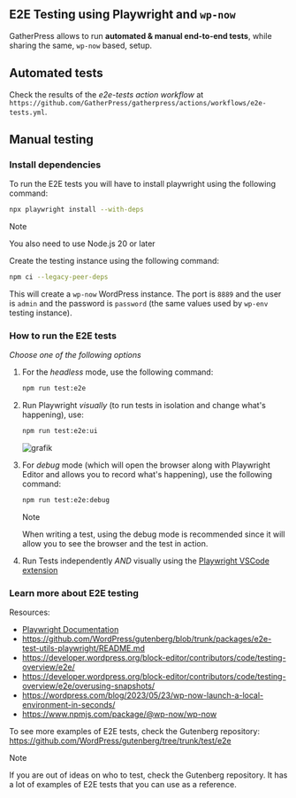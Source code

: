 ## E2E Testing using Playwright and `wp-now`

GatherPress allows to run **automated & manual end-to-end tests**, while sharing the same, `wp-now` based, setup.

## Automated tests

Check the results of the _e2e-tests action workflow_ at  `https://github.com/GatherPress/gatherpress/actions/workflows/e2e-tests.yml`.

## Manual testing

### Install dependencies

To run the E2E tests you will have to install playwright using the following command:

```bash
npx playwright install --with-deps
```

> [!NOTE]
> You also need to use Node.js 20 or later

Create the testing instance using the following command:

```bash
npm ci --legacy-peer-deps
```

This will create a `wp-now` WordPress instance. The port is `8889` and the user is `admin` and the password is `password` (the same values used by `wp-env` testing instance).

### How to run the E2E tests

_Choose one of the following options_

1. For the _headless_ mode, use the following command:

   ```bash
   npm run test:e2e
   ```

2. Run Playwright _visually_ (to run tests in isolation and change what's happening), use:

   ```bash
   npm run test:e2e:ui
   ```
   ![grafik](https://github.com/user-attachments/assets/1627dff7-363e-447e-9981-adac610ac888)


3. For _debug_ mode (which will open the browser along with Playwright Editor and allows you to record what's happening), use the following command:

   ```bash
   npm run test:e2e:debug
   ```

   > [!NOTE]
   > When writing a test, using the debug mode is recommended since it will allow you to see the browser and the test in action.

4. Run Tests independently _AND_ visually using the [Playwright VSCode extension](https://playwright.dev/docs/getting-started-vscode)


### Learn more about E2E testing

Resources:

- [Playwright Documentation](https://playwright.dev/docs/intro)
- https://github.com/WordPress/gutenberg/blob/trunk/packages/e2e-test-utils-playwright/README.md
- https://developer.wordpress.org/block-editor/contributors/code/testing-overview/e2e/
- https://developer.wordpress.org/block-editor/contributors/code/testing-overview/e2e/overusing-snapshots/
- https://wordpress.com/blog/2023/05/23/wp-now-launch-a-local-environment-in-seconds/
- https://www.npmjs.com/package/@wp-now/wp-now

To see more examples of E2E tests, check the Gutenberg repository: https://github.com/WordPress/gutenberg/tree/trunk/test/e2e

> [!NOTE]
> If you are out of ideas on who to test, check the Gutenberg repository. It has a lot of examples of E2E tests that you can use as a reference.